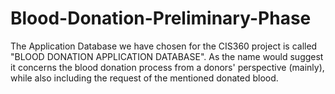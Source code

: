 # Blood-Donation-Preliminary-Phase
The Application Database we have chosen for the CIS360 project is called "BLOOD
DONATION APPLICATION DATABASE". 
As the name would suggest it concerns the blood donation process from a donors' perspective (mainly), while also including
the request of the mentioned donated blood.
